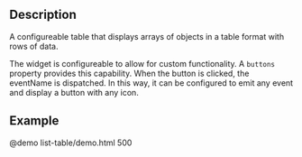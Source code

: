 <!--
@module {can.Component} list-table <list-table />
@parent spectre.components
-->

## Description
A configureable table that displays arrays of objects in a table format with rows of data.

The widget is configureable to allow for custom functionality. A `buttons` property provides this capability. When the button is clicked, the eventName is dispatched. In this way, it can be configured to emit any event and display a button with any icon.

## Example

@demo list-table/demo.html 500
